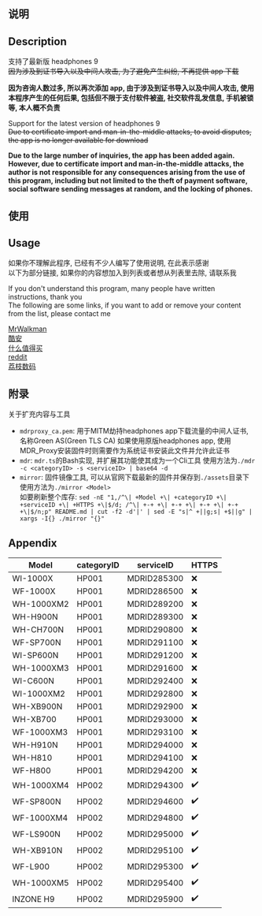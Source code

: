 ## 说明
## Description

支持了最新版 headphones 9<br />
~~因为涉及到证书导入以及中间人攻击, 为了避免产生纠纷, 不再提供 app 下载~~

**因为咨询人数过多, 所以再次添加 app, 由于涉及到证书导入以及中间人攻击, 使用本程序产生的任何后果, 包括但不限于支付软件被盗, 社交软件乱发信息, 手机被锁等, 本人概不负责**

Support for the latest version of headphones 9<br />
~~Due to certificate import and man-in-the-middle attacks, to avoid disputes, the app is no longer available for download~~

**Due to the large number of inquiries, the app has been added again. However, due to certificate import and man-in-the-middle attacks, the author is not responsible for any consequences arising from the use of this program, including but not limited to the theft of payment software, social software sending messages at random, and the locking of phones.**

## 使用

## Usage

如果你不理解此程序, 已经有不少人编写了使用说明, 在此表示感谢<br />
以下为部分链接, 如果你的内容想加入到列表或者想从列表里去除, 请联系我

If you don't understand this program, many people have written instructions, thank you<br />
The following are some links, if you want to add or remove your content from the list, please contact me

[MrWalkman](https://www.mrwalkman.com/p/mdrproxyfwsidegradetool.html)<br />
[酷安](https://www.coolapk.com/feed/35048130)<br />
[什么值得买](https://post.smzdm.com/p/a997pdz5/)<br />
[reddit](https://www.reddit.com/r/sony/comments/dpsmsq/wh1000xm3_custom_firmware_flash_mdr_proxy/)<br />
[荔枝数码](https://www.lizhi.io/blog/62275295)<br />

## 附录

关于扩充内容与工具
+ `mdrproxy_ca.pem`: 用于MITM劫持headphones app下载流量的中间人证书, 名称Green AS(Green TLS CA)
  如果使用原版headphones app, 使用MDR_Proxy安装固件时则需要作为系统证书安装此文件并允许此证书
+ `mdr`: `mdr.ts`的Bash实现, 并扩展其功能使其成为一个Cli工具
  使用方法为`./mdr -c <categoryID> -s <serviceID> | base64 -d`
+ `mirror`: 固件镜像工具, 可以从官网下载最新的固件并保存到`./assets`目录下
  使用方法为`./mirror <Model>`  
  如要刷新整个库存: `sed -nE "1,/^\| +Model +\| +categoryID +\| +serviceID +\| +HTTPS +\|$/d; /^\| +-+ +\| +-+ +\| +-+ +\| +-+ +\|$/n;p" README.md | cut -f2 -d'|' | sed -E "s|^ +||g;s| +$||g" | xargs -I{} ./mirror "{}"`

## Appendix

| Model      | categoryID | serviceID             | HTTPS |
| ---------- | ---------- | --------------------- | ----- |
| WI-1000X   | HP001      | MDRID285300           | ❌    |
| WF-1000X   | HP001      | MDRID286500           | ❌    |
| WH-1000XM2 | HP001      | MDRID289200           | ❌    |
| WH-H900N   | HP001      | MDRID289300           | ❌    |
| WH-CH700N  | HP001      | MDRID290800           | ❌    |
| WF-SP700N  | HP001      | MDRID291100           | ❌    |
| WI-SP600N  | HP001      | MDRID291200           | ❌    |
| WH-1000XM3 | HP001      | MDRID291600           | ❌    |
| WI-C600N   | HP001      | MDRID292400           | ❌    |
| WI-1000XM2 | HP001      | MDRID292800           | ❌    |
| WH-XB900N  | HP001      | MDRID292900           | ❌    |
| WH-XB700   | HP001      | MDRID293000           | ❌    |
| WF-1000XM3 | HP001      | MDRID293100           | ❌    |
| WH-H910N   | HP001      | MDRID294000           | ❌    |
| WH-H810    | HP001      | MDRID294100           | ❌    |
| WF-H800    | HP001      | MDRID294200           | ❌    |
| WH-1000XM4 | HP002      | MDRID294300           | ✔️    |
| WF-SP800N  | HP002      | MDRID294600           | ✔️    |
| WF-1000XM4 | HP002      | MDRID294800           | ✔️    |
| WF-LS900N  | HP002      | MDRID295000           | ✔️    |
| WH-XB910N  | HP002      | MDRID295100           | ✔️    |
| WF-L900    | HP002      | MDRID295300           | ✔️    |
| WH-1000XM5 | HP002      | MDRID295400           | ✔️    |
| INZONE H9  | HP002      | MDRID295900           | ✔️    |
